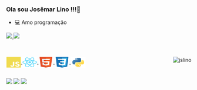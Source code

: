 ###  Ola sou Josêmar Lino !!!👋 


- 💻 Amo programação

 <div>
  <a href="https://github.com/jslino">
  <img height="180em" src="https://github-readme-stats.vercel.app/api?username=jslino&show_icons=true&theme=dark&include_all_commits=true&count_private=true"/>
  <img height="180em" src="https://github-readme-stats.vercel.app/api/top-langs/?username=jslino&layout=compact&langs_count=7&theme=dark"/>
</div>
  
  ##
<div style="display: inline_block"><br>
  <img align="center" alt="jslino-Js" height="30" width="40" src="https://raw.githubusercontent.com/devicons/devicon/master/icons/javascript/javascript-plain.svg">
  <img align="center" alt="jslino-React" height="30" width="40" src="https://raw.githubusercontent.com/devicons/devicon/master/icons/react/react-original.svg">
  <img align="center" alt="jslino-HTML" height="30" width="40" src="https://raw.githubusercontent.com/devicons/devicon/master/icons/html5/html5-original.svg">
  <img align="center" alt="jslino-CSS" height="30" width="40" src="https://raw.githubusercontent.com/devicons/devicon/master/icons/css3/css3-original.svg">
  <img align="center" alt="jslino-Python" height="30" width="40" src="https://raw.githubusercontent.com/devicons/devicon/master/icons/python/python-original.svg">  <img align="right" alt="jslino" src="https://media.giphy.com/media/HoffxyN8ghVuw/giphy.gif">
  
 ##
  <div> 
  <a href="https://www.youtube.com/channel/UC_-uuuZbY0AAt9CViNzvc-Q" target="_blank"><img src="https://img.shields.io/badge/YouTube-FF0000?style=for-the-badge&logo=youtube&logoColor=white" target="_blank"></a>
  <a href = "mailto:josemars.lino@gmail.com"><img src="https://img.shields.io/badge/-Gmail-%23333?style=for-the-badge&logo=gmail&logoColor=white" target="_blank"></a>
  <a href="https://www.linkedin.com/in/jos%C3%AAmarlino/" target="_blank"><img src="https://img.shields.io/badge/-LinkedIn-%230077B5?style=for-the-badge&logo=linkedin&logoColor=white" target="_blank"></a> 
